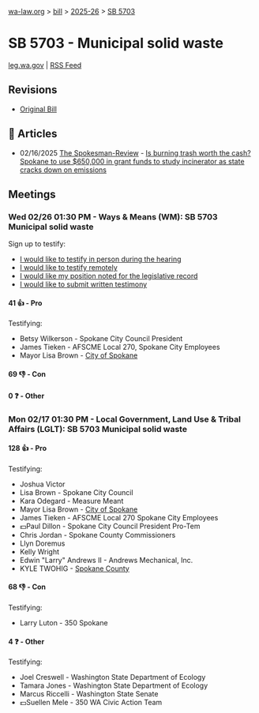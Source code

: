 [wa-law.org](/) > [bill](/bill/) > [2025-26](/bill/2025-26/) > [SB 5703](/bill/2025-26/sb/5703/)

# SB 5703 - Municipal solid waste
[leg.wa.gov](https://app.leg.wa.gov/billsummary?BillNumber=5703&Year=2025&Initiative=false) | [RSS Feed](./rss.xml)

## Revisions
* [Original Bill](1/)

## 📰 Articles
* 02/16/2025 [The Spokesman-Review](/org/the_spokesman-review/) - [Is burning trash worth the cash? Spokane to use $650,000 in grant funds to study incinerator as state cracks down on emissions](https://www.spokesman.com/stories/2025/feb/16/is-burning-trash-worth-the-cash-spokane-to-use-650/#:~:text=exemption%20bill)

## Meetings
### Wed 02/26 01:30 PM - Ways & Means (WM): SB 5703 Municipal solid waste
Sign up to testify:
* [I would like to testify in person during the hearing](https://app.leg.wa.gov/csi/Testifier/Add?chamber=House&mId=32889&aId=164982&caId=26190&tId=1)
* [I would like to testify remotely](https://app.leg.wa.gov/csi/Testifier/Add?chamber=House&mId=32889&aId=164982&caId=26190&tId=2)
* [I would like my position noted for the legislative record](https://app.leg.wa.gov/csi/Testifier/Add?chamber=House&mId=32889&aId=164982&caId=26190&tId=3)
* [I would like to submit written testimony](https://app.leg.wa.gov/csi/Testifier/Add?chamber=House&mId=32889&aId=164982&caId=26190&tId=4)

#### 41 👍 - Pro
Testifying:
* Betsy Wilkerson - Spokane City Council President
* James Tieken - AFSCME Local 270, Spokane City Employees
* Mayor Lisa Brown - [City of Spokane](/org/city_of_spokane/)

#### 69 👎 - Con

#### 0 ❓ - Other

### Mon 02/17 01:30 PM - Local Government, Land Use & Tribal Affairs (LGLT): SB 5703 Municipal solid waste
#### 128 👍 - Pro
Testifying:
* Joshua Victor
* Lisa Brown - Spokane City Council
* Kara Odegard - Measure Meant
* Mayor Lisa Brown - [City of Spokane](/org/city_of_spokane/)
* James Tieken - AFSCME Local 270 Spokane City Employees
* 💵Paul Dillon - Spokane City Council President Pro-Tem
* Chris Jordan - Spokane County Commissioners
* Llyn Doremus
* Kelly Wright
* Edwin "Larry" Andrews II - Andrews Mechanical, Inc.
* KYLE TWOHIG - [Spokane County](/org/spokane_county/)

#### 68 👎 - Con
Testifying:
* Larry Luton - 350 Spokane

#### 4 ❓ - Other
Testifying:
* Joel Creswell - Washington State Department of Ecology
* Tamara Jones - Washington State Department of Ecology
* Marcus Riccelli - Washington State Senate
* 💵Suellen Mele - 350 WA Civic Action Team
